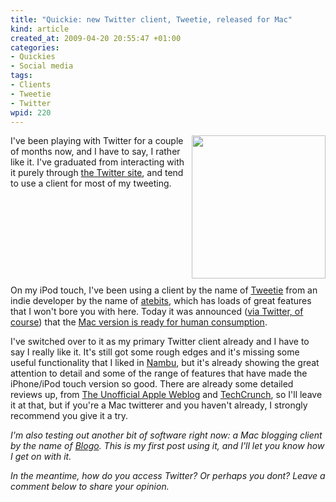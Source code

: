 ```yaml
--- 
title: "Quickie: new Twitter client, Tweetie, released for Mac"
kind: article
created_at: 2009-04-20 20:55:47 +01:00
categories: 
- Quickies
- Social media
tags: 
- Clients
- Tweetie
- Twitter
wpid: 220
---
```

<p style="clear:both"><a href="http://www.atebits.com/tweetie-mac/" class="image-link"><img src="http://allacademic.files.wordpress.com/2009/04/atebits-tweetie-for-mac-thumb.png" height="229" align="right" width="214" style="float:right;margin:0 0 10px 10px" /></a>I've been playing with Twitter for a couple of months now, and I have to say, I rather like it. I've graduated from interacting with it purely through <a href="http://twitter.com/">the Twitter site</a>, and tend to use a client for most of my tweeting.</p><p style="clear:both">On my iPod touch, I've been using a client by the name of <a href="http://www.atebits.com/tweetie-iphone/">Tweetie</a> from an indie developer by the name of <a href="http://www.atebits.com/">atebits</a>, which has loads of great features that I won't bore you with here. Today it was announced (<a href="http://twitter.com/atebits/status/1564541335">via Twitter, of course</a>) that the <a href="http://www.atebits.com/tweetie-mac/">Mac version is ready for human consumption</a>.</p><p style="clear:both">I've switched over to it as my primary Twitter client already and I have to say I really like it. It's still got some rough edges and it's missing some useful functionality that I liked in <a href="http://www.nambu.com/">Nambu</a>, but it's already showing the great attention to detail and some of the range of features that have made the iPhone/iPod touch version so good. There are already some detailed reviews up, from <a href="http://www.tuaw.com/2008/12/17/tweetie-twitter-client-with-oomph/">The Unofficial Apple Weblog</a> and <a href="http://www.techcrunch.com/2009/04/20/tweetie-for-mac-a-powerful-native-twitter-client-for-the-masses/">TechCrunch</a>, so I'll leave it at that, but if you're a Mac twitterer and you haven't already, I strongly recommend you give it a try.</p><p style="clear:both"><em>I'm also testing out another bit of software right now: a Mac blogging client by the name of <a href="http://www.drinkbrainjuice.com/blogo">Blogo</a>. This is my first post using it, and I'll let you know how I get on with it.<br /></em></p><p style="clear:both"><em>In the meantime, how do you access Twitter? Or perhaps you dont? Leave a comment below to share your opinion.</em></p><br class="final-break" />
